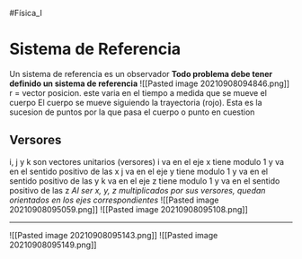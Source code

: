 #Física_I
# Sistema de Referencia
Un sistema de referencia es un observador
**Todo problema debe tener definido un sistema de referencia**
![[Pasted image 20210908094846.png]]
r = vector posicion. este varia en el tiempo a medida que se mueve el cuerpo
El cuerpo se mueve siguiendo la trayectoria (rojo). Esta es la sucesion de puntos por la que pasa el cuerpo o punto en cuestion

## Versores
i, j y k son vectores unitarios (versores)
i va en el eje x tiene modulo 1 y va en el sentido positivo de las x
j va en el eje y tiene modulo 1 y va en el sentido positivo de las y
k va en el eje z tiene modulo 1 y va en el sentido positivo de las z
*Al ser x, y, z multiplicados por sus versores, quedan orientados en los ejes correspondientes*
![[Pasted image 20210908095059.png]]
![[Pasted image 20210908095108.png]]

-----------------------------------------------

![[Pasted image 20210908095143.png]]
![[Pasted image 20210908095149.png]]
